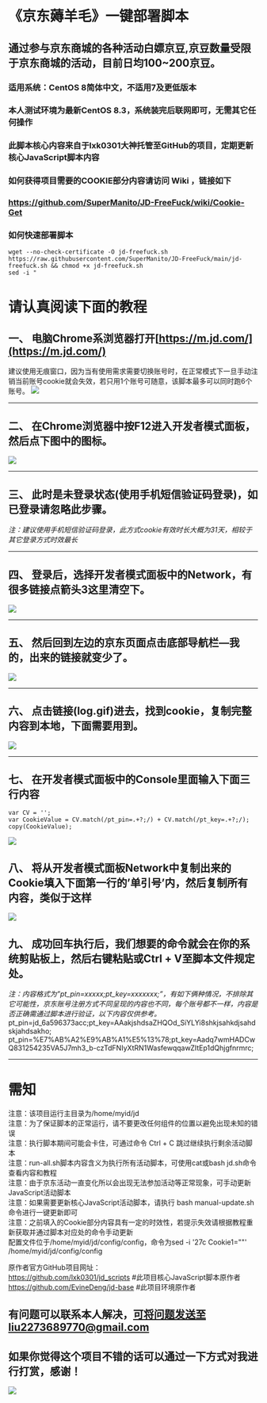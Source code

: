 # 《京东薅羊毛》一键部署脚本
## 通过参与京东商城的各种活动白嫖京豆,京豆数量受限于京东商城的活动，目前日均100~200京豆。
### 适用系统：CentOS 8简体中文，不适用7及更低版本
### 本人测试环境为最新CentOS 8.3，系统装完后联网即可，无需其它任何操作
### 此脚本核心内容来自于lxk0301大神托管至GitHub的项目，定期更新核心JavaScript脚本内容
### 如何获得项目需要的COOKIE部分内容请访问 Wiki ，链接如下
### https://github.com/SuperManito/JD-FreeFuck/wiki/Cookie-Get
### 如何快速部署脚本
    wget --no-check-certificate -O jd-freefuck.sh https://raw.githubusercontent.com/SuperManito/JD-FreeFuck/main/jd-freefuck.sh && chmod +x jd-freefuck.sh
    sed -i "





# 请认真阅读下面的教程
## 一、	电脑Chrome系浏览器打开[https://m.jd.com/](https://m.jd.com/)
建议使用无痕窗口，因为当有使用需求需要切换账号时，在正常模式下一旦手动注销当前账号cookie就会失效，若只用1个账号可随意，该脚本最多可以同时跑6个账号。
![](https://raw.githubusercontent.com/SuperManito/JD-FreeFuck/main/course/1.png)

***

## 二、	在Chrome浏览器中按F12进入开发者模式面板，然后点下图中的图标。
![](https://raw.githubusercontent.com/SuperManito/JD-FreeFuck/main/course/2.png)

***

## 三、	此时是未登录状态(使用手机短信验证码登录)，如已登录请忽略此步骤。
_注：建议使用手机短信验证码登录，此方式cookie有效时长大概为31天，相较于其它登录方式时效最长_

***

## 四、	登录后，选择开发者模式面板中的Network，有很多链接点箭头3这里清空下。
![](https://raw.githubusercontent.com/SuperManito/JD-FreeFuck/main/course/3.png)
***

## 五、	然后回到左边的京东页面点击底部导航栏—我的，出来的链接就变少了。
![](https://raw.githubusercontent.com/SuperManito/JD-FreeFuck/main/course/4.png)

***

## 六、	点击链接(log.gif)进去，找到cookie，复制完整内容到本地，下面需要用到。
![](https://raw.githubusercontent.com/SuperManito/JD-FreeFuck/main/course/5.png)

***

## 七、	在开发者模式面板中的Console里面输入下面三行内容
`var CV = '';`\
`var CookieValue = CV.match(/pt_pin=.+?;/) + CV.match(/pt_key=.+?;/);`\
`copy(CookieValue);`

![](https://raw.githubusercontent.com/SuperManito/JD-FreeFuck/main/course/6.png)
	 
## 八、	将从开发者模式面板Network中复制出来的Cookie填入下面第一行的’单引号’内，然后复制所有内容，类似于这样
![](https://raw.githubusercontent.com/SuperManito/JD-FreeFuck/main/course/7.png)

## 九、	成功回车执行后，我们想要的命令就会在你的系统剪贴板上，然后右键粘贴或Ctrl + V至脚本文件规定处。

_注：内容格式为”pt_pin=xxxxx;pt_key=xxxxxxx;”，有如下俩种情况，不排除其它可能性，京东账号注册方式不同呈现的内容也不同，每个账号都不一样，内容是否正确需通过脚本进行验证，以下内容仅供参考。_
    pt_pin=jd_6a596373acc;pt_key=AAakjshdsaZHQOd_SiYLYi8shkjsahkdjsahdskjahdsakho;\
    pt_pin=%E7%AB%A2%E9%AB%A1%E5%13%78;pt_key=Aadq7wmHADCwQ831254235VA5J7mh3_b-czTdFNIyXtRN1WasfewqqawZItEp1dQhjgfnrmrc;


***


# 需知
注意：该项目运行主目录为/home/myid/jd\
注意：为了保证脚本的正常运行，请不要更改任何组件的位置以避免出现未知的错误\
注意：执行脚本期间可能会卡住，可通过命令 Ctrl + C 跳过继续执行剩余活动脚本\
注意：run-all.sh脚本内容含义为执行所有活动脚本，可使用cat或bash jd.sh命令查看内容和教程\
注意：由于京东活动一直变化所以会出现无法参加活动等正常现象，可手动更新JavaScript活动脚本\
注意：如果需要更新核心JavaScript活动脚本，请执行 bash manual-update.sh 命令进行一键更新即可\
注意：之前填入的Cookie部分内容具有一定的时效性，若提示失效请根据教程重新获取并通过脚本对应处的命令手动更新\
配置文件位于/home/myid/jd/config/config，命令为sed -i '27c Cookie1=""' /home/myid/jd/config/config

原作者官方GitHub项目网址：\
https://github.com/lxk0301/jd_scripts  #此项目核心JavaScript脚本原作者\
https://github.com/EvineDeng/jd-base   #此项目环境原作者

## 有问题可以联系本人解决，可将问题发送至liu2273689770@gmail.com
## 如果你觉得这个项目不错的话可以通过一下方式对我进行打赏，感谢！
![](https://raw.githubusercontent.com/SuperManito/JD-FreeFuck/main/course/Reward.png)
